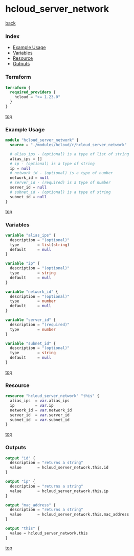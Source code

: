 # hcloud_server_network

[back](../hcloud.md)

### Index

- [Example Usage](#example-usage)
- [Variables](#variables)
- [Resource](#resource)
- [Outputs](#outputs)

### Terraform

```terraform
terraform {
  required_providers {
    hcloud = ">= 1.23.0"
  }
}
```

[top](#index)

### Example Usage

```terraform
module "hcloud_server_network" {
  source = "./modules/hcloud/r/hcloud_server_network"

  # alias_ips - (optional) is a type of list of string
  alias_ips = []
  # ip - (optional) is a type of string
  ip = null
  # network_id - (optional) is a type of number
  network_id = null
  # server_id - (required) is a type of number
  server_id = null
  # subnet_id - (optional) is a type of string
  subnet_id = null
}
```

[top](#index)

### Variables

```terraform
variable "alias_ips" {
  description = "(optional)"
  type        = list(string)
  default     = null
}

variable "ip" {
  description = "(optional)"
  type        = string
  default     = null
}

variable "network_id" {
  description = "(optional)"
  type        = number
  default     = null
}

variable "server_id" {
  description = "(required)"
  type        = number
}

variable "subnet_id" {
  description = "(optional)"
  type        = string
  default     = null
}
```

[top](#index)

### Resource

```terraform
resource "hcloud_server_network" "this" {
  alias_ips  = var.alias_ips
  ip         = var.ip
  network_id = var.network_id
  server_id  = var.server_id
  subnet_id  = var.subnet_id
}
```

[top](#index)

### Outputs

```terraform
output "id" {
  description = "returns a string"
  value       = hcloud_server_network.this.id
}

output "ip" {
  description = "returns a string"
  value       = hcloud_server_network.this.ip
}

output "mac_address" {
  description = "returns a string"
  value       = hcloud_server_network.this.mac_address
}

output "this" {
  value = hcloud_server_network.this
}
```

[top](#index)